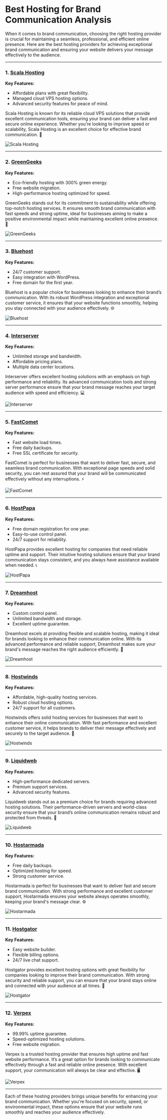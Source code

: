 # Best Hosting for Brand Communication Analysis

When it comes to brand communication, choosing the right hosting provider is crucial for maintaining a seamless, professional, and efficient online presence. Here are the best hosting providers for achieving exceptional brand communication and ensuring your website delivers your message effectively to the audience.

---

### 1. [**Scala Hosting**](https://snipitx.com/scala-jy)
**Key Features:**
- Affordable plans with great flexibility.
- Managed cloud VPS hosting options.
- Advanced security features for peace of mind.

Scala Hosting is known for its reliable cloud VPS solutions that provide excellent communication tools, ensuring your brand can deliver a fast and secure online experience. Whether you’re looking to improve speed or scalability, Scala Hosting is an excellent choice for effective brand communication. 🚀

![Scala Hosting](https://i.imgur.com/uJ5JIK3.png "Scala Web Hosting")

---

### 2. [**GreenGeeks**](https://snipitx.com/greengeeks-jy)
**Key Features:**
- Eco-friendly hosting with 300% green energy.
- Free website migration.
- High-performance hosting optimized for speed.

GreenGeeks stands out for its commitment to sustainability while offering top-notch hosting services. It ensures smooth brand communication with fast speeds and strong uptime, ideal for businesses aiming to make a positive environmental impact while maintaining excellent online presence. 🌿

![GreenGeeks](https://i.imgur.com/eEwuntu.jpg "GreenGeeks Hosting")

---

### 3. [**Bluehost**](https://snipitx.com/bluehost-jy)
**Key Features:**
- 24/7 customer support.
- Easy integration with WordPress.
- Free domain for the first year.

Bluehost is a popular choice for businesses looking to enhance their brand’s communication. With its robust WordPress integration and exceptional customer service, it ensures that your website functions smoothly, helping you stay connected with your audience effectively. 🌐

![Bluehost](https://i.imgur.com/PasFF9E.jpeg "Bluehost Hosting")

---

### 4. [**Interserver**](https://snipitx.com/interserver-jy)
**Key Features:**
- Unlimited storage and bandwidth.
- Affordable pricing plans.
- Multiple data center locations.

Interserver offers excellent hosting solutions with an emphasis on high performance and reliability. Its advanced communication tools and strong server performance ensure that your brand message reaches your target audience with speed and efficiency. 💻

![Interserver](https://i.imgur.com/OM5dOEW.jpeg "Interserver Hosting")

---

### 5. [**FastComet**](https://snipitx.com/fastcomet-jy)
**Key Features:**
- Fast website load times.
- Free daily backups.
- Free SSL certificate for security.

FastComet is perfect for businesses that want to deliver fast, secure, and seamless brand communication. With exceptional page speeds and solid security, you can rest assured that your brand will be communicated effectively without any interruptions. ⚡

![FastComet](https://i.imgur.com/7qgXuWp.png "FastComet Hosting")

---

### 6. [**HostPapa**](https://snipitx.com/hostpapa-jy)
**Key Features:**
- Free domain registration for one year.
- Easy-to-use control panel.
- 24/7 support for reliability.

HostPapa provides excellent hosting for companies that need reliable uptime and support. Their intuitive hosting solutions ensure that your brand communication stays consistent, and you always have assistance available when needed. 📞

![HostPapa](https://i.imgur.com/ouDTkvl.jpeg "HostPapa Hosting")

---

### 7. [**Dreamhost**](https://snipitx.com/dreamhost-jy)
**Key Features:**
- Custom control panel.
- Unlimited bandwidth and storage.
- Excellent uptime guarantee.

Dreamhost excels at providing flexible and scalable hosting, making it ideal for brands looking to enhance their communication online. With its advanced performance and reliable support, Dreamhost makes sure your brand's message reaches the right audience efficiently. 🌟

![Dreamhost](https://i.imgur.com/rXIg8ip.jpeg "Dreamhost Hosting")

---

### 8. [**Hostwinds**](https://snipitx.com/hostwinds-jy)
**Key Features:**
- Affordable, high-quality hosting services.
- Robust cloud hosting options.
- 24/7 support for all customers.

Hostwinds offers solid hosting services for businesses that want to enhance their online communication. With fast performance and excellent customer service, it helps brands to deliver their message effectively and securely to the target audience. 📡

![Hostwinds](https://i.imgur.com/53aSNXx.jpeg "Hostwinds Hosting")

---

### 9. [**Liquidweb**](https://snipitx.com/liquidweb-jy)
**Key Features:**
- High-performance dedicated servers.
- Premium support services.
- Advanced security features.

Liquidweb stands out as a premium choice for brands requiring advanced hosting solutions. Their performance-driven servers and world-class security ensure that your brand’s online communication remains robust and protected from threats. 🔐

![Liquidweb](https://i.imgur.com/4IvT9SC.jpeg "Liquidweb Hosting")

---

### 10. [**Hostarmada**](https://snipitx.com/hostarmada-jy)
**Key Features:**
- Free daily backups.
- Optimized hosting for speed.
- Strong customer service.

Hostarmada is perfect for businesses that want to deliver fast and secure brand communication. With strong performance and excellent customer support, Hostarmada ensures your website always operates smoothly, keeping your brand's message clear. ⚙️

![Hostarmada](https://i.imgur.com/KFbdf3o.jpeg "Hostarmada Hosting")

---

### 11. [**Hostgator**](https://snipitx.com/hostgator-jy)
**Key Features:**
- Easy website builder.
- Flexible billing options.
- 24/7 live chat support.

Hostgator provides excellent hosting options with great flexibility for companies looking to improve their brand communication. With strong security and reliable support, you can ensure that your brand stays online and connected with your audience at all times. 💬

![Hostgator](https://i.imgur.com/BcVkH57.jpeg "Hostgator Hosting")

---

### 12. [**Verpex**](https://snipitx.com/verpex-jy)
**Key Features:**
- 99.99% uptime guarantee.
- Speed-optimized hosting solutions.
- Free website migration.

Verpex is a trusted hosting provider that ensures high uptime and fast website performance. It’s a great option for brands looking to communicate effectively through a fast and reliable online presence. With excellent support, your communication will always be clear and effective. 🖥️

![Verpex](https://i.imgur.com/6x5LhiS.jpeg "Verpex Hosting")

---

Each of these hosting providers brings unique benefits for enhancing your brand communication. Whether you're focused on security, speed, or environmental impact, these options ensure that your website runs smoothly and reaches your audience effectively.
